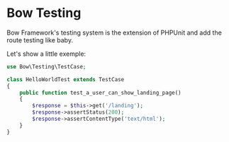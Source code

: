 # Bow Testing

Bow Framework's testing system is the extension of PHPUnit and add the route testing like baby.

Let's show a little exemple:

```php
use Bow\Testing\TestCase;

class HelloWorldTest extends TestCase
{
    public function test_a_user_can_show_landing_page()
    {
        $response = $this->get('/landing');
        $response->assertStatus(200);
        $response->assertContentType('text/html');
    }
}
```
